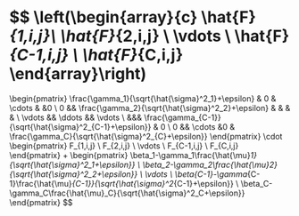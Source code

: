 $$
\left(\begin{array}{c}
\hat{F}_{1,i,j}\\ \hat{F}_{2,i,j} \\ \vdots \\ \hat{F}_{C-1,i,j} \\ \hat{F}_{C,i,j}
\end{array}\right)
=
\begin{pmatrix}
\frac{\gamma_1}{\sqrt{\hat{\sigma}^2_1}+\epsilon} & 0 & \cdots & &0
\\
0 && \frac{\gamma_2}{\sqrt{\hat{\sigma}^2_2}+\epsilon} & & & &
\\
\vdots && \ddots && \vdots
\\
&&& \frac{\gamma_{C-1}}{\sqrt{\hat{\sigma}^2_{C-1}+\epsilon}} & 0
\\
0 && \cdots &0 & \frac{\gamma_C}{\sqrt{\hat{\sigma}^2_{C}+\epsilon}}
\end{pmatrix}
\cdot
\begin{pmatrix}
F_{1,i,j}
\\
F_{2,i,j}
\\
\vdots
\\
F_{C-1,i,j}
\\
F_{C,i,j}
\end{pmatrix}
+
\begin{pmatrix}
\beta_1-\gamma_1\frac{\hat{\mu}_1}{\sqrt{\hat{\sigma}^2_1+\epsilon}}
\\
\beta_2-\gamma_2\frac{\hat{\mu}_2}{\sqrt{\hat{\sigma}^2_2+\epsilon}}
\\
\vdots
\\
\beta_{C-1}-\gamma_{C-1}\frac{\hat{\mu}_{C-1}}{\sqrt{\hat{\sigma}^2_{C-1}+\epsilon}}
\\
\beta_C-\gamma_C\frac{\hat{\mu}_C}{\sqrt{\hat{\sigma}^2_C+\epsilon}}
\end{pmatrix} 
$$
